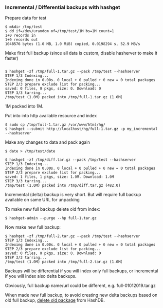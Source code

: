 ### Incremental / Differential backups with hashget

Prepare data for test
```shell
$ mkdir /tmp/test
$ dd if=/dev/urandom of=/tmp/test/1M bs=1M count=1
1+0 records in
1+0 records out
1048576 bytes (1.0 MB, 1.0 MiB) copied, 0.0198294 s, 52.9 MB/s
```

Make first full backup (since all data is custom, disable hasherver to make it faster)
```shell

$ hashget -zf /tmp/full-1.tar.gz --pack /tmp/test --hashserver
STEP 1/3 Indexing...
Indexing done in 0.00s. 0 local + 0 pulled + 0 new = 0 total packages
STEP 2/3 prepare exclude list for packing...
saved: 0 files, 0 pkgs, size: 0. Download: 0
STEP 3/3 tarring...
/tmp/test (1.0M) packed into /tmp/full-1.tar.gz (1.0M)
```
1M packed into 1M.

Put into into http available resource and index
```shell
$ sudo cp /tmp/full-1.tar.gz /var/www/html/hg/
$ hashget --submit http://localhost/hg/full-1.tar.gz -p my_incremental --hashserver
```

Make any changes to data and pack again
```shell
$ date > /tmp/test/date

$ hashget -zf /tmp/diff.tar.gz --pack /tmp/test --hashserver
STEP 1/3 Indexing...
Indexing done in 0.00s. 0 local + 0 pulled + 0 new = 0 total packages
STEP 2/3 prepare exclude list for packing...
saved: 1 files, 1 pkgs, size: 1.0M. Download: 1.0M
STEP 3/3 tarring...
/tmp/test (1.0M) packed into /tmp/diff.tar.gz (482.0)
```
Incremental (delta) backup is very short. But will require full backup available on same URL for unpacking

To make new full backup delete old from index:
```shell
$ hashget-admin --purge --hp full-1.tar.gz
```

Now make new full backup:
```shell
$ hashget -zf /tmp/full-2.tar.gz --pack /tmp/test --hashserver
STEP 1/3 Indexing...
Indexing done in 0.00s. 0 local + 0 pulled + 0 new = 0 total packages
STEP 2/3 prepare exclude list for packing...
saved: 0 files, 0 pkgs, size: 0. Download: 0
STEP 3/3 tarring...
/tmp/test (1.0M) packed into /tmp/full-2.tar.gz (1.0M)
```

Backups will be differential if you will index only full backups, or incremental if you will index also delta backups.

Obviously, full backup name/url could be different, e.g. full-01012019.tar.gz 

When made new full backup, to avoid creating new delta backups based on old full backup, [delete old package](https://gitlab.com/yaroslaff/hashget/wikis/hashget-admin#delete-hashpackages) from HashDB.
